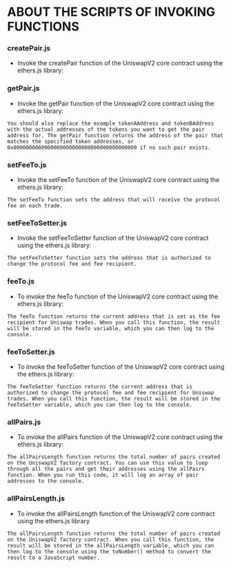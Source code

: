 # ABOUT THE SCRIPTS OF INVOKING FUNCTIONS

### createPair.js

- Invoke the createPair function of the UniswapV2 core contract using the ethers.js library:

### getPair.js

- Invoke the getPair function of the UniswapV2 core contract using the ethers.js library:
```
You should also replace the example tokenAAddress and tokenBAddress with the actual addresses of the tokens you want to get the pair address for. The getPair function returns the address of the pair that matches the specified token addresses, or 0x0000000000000000000000000000000000000000 if no such pair exists.
```

### setFeeTo.js

- Invoke the setFeeTo function of the UniswapV2 core contract using the ethers.js library:
```
The setFeeTo function sets the address that will receive the protocol fee on each trade.
```

### setFeeToSetter.js

- Invoke the setFeeToSetter function of the UniswapV2 core contract using the ethers.js library:
```
The setFeeToSetter function sets the address that is authorized to change the protocol fee and fee recipient.
```

### feeTo.js

- To invoke the feeTo function of the UniswapV2 core contract using the ethers.js library:
```
The feeTo function returns the current address that is set as the fee recipient for Uniswap trades. When you call this function, the result will be stored in the feeTo variable, which you can then log to the console.
```

### feeToSetter.js

- To invoke the feeToSetter function of the UniswapV2 core contract using the ethers.js library:
```
The feeToSetter function returns the current address that is authorized to change the protocol fee and fee recipient for Uniswap trades. When you call this function, the result will be stored in the feeToSetter variable, which you can then log to the console.
```

### allPairs.js

- To invoke the allPairs function of the UniswapV2 core contract using the ethers.js library:
```
The allPairsLength function returns the total number of pairs created on the UniswapV2 factory contract. You can use this value to loop through all the pairs and get their addresses using the allPairs function. When you run this code, it will log an array of pair addresses to the console.
```

### allPairsLength.js

- To invoke the allPairsLength function of the UniswapV2 core contract using the ethers.js library
```
The allPairsLength function returns the total number of pairs created on the UniswapV2 factory contract. When you call this function, the result will be stored in the allPairsLength variable, which you can then log to the console using the toNumber() method to convert the result to a JavaScript number.
```